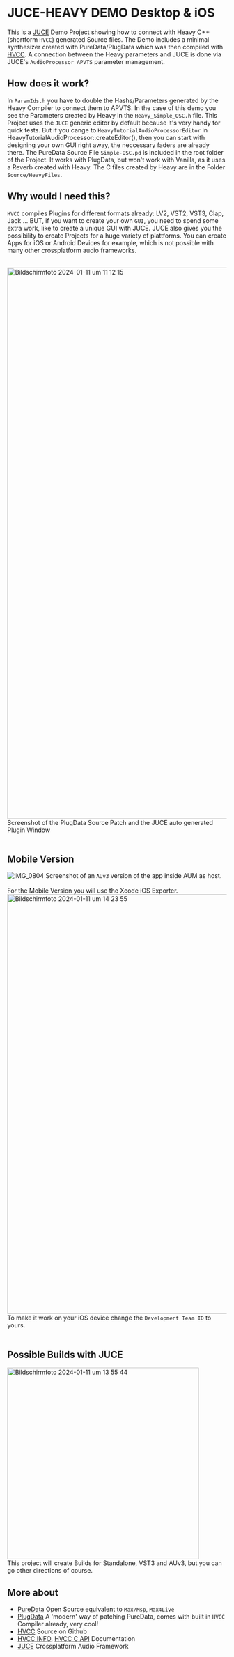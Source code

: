 # JUCE-HEAVY DEMO Desktop & iOS
This is a [JUCE](https://juce.com) Demo Project showing how to connect with Heavy C++ (shortform `HVCC`) generated Source files.
The Demo includes a minimal synthesizer created with PureData/PlugData which was then compiled with [HVCC](https://github.com/Wasted-Audio/hvcc). A connection between the Heavy parameters and JUCE is done via JUCE's `AudioProcessor APVTS` parameter management.



## How does it work?
In `ParamIds.h` you have to double the Hashs/Parameters generated by the Heavy Compiler to connect them to APVTS. In the case of this demo you see the Parameters created by Heavy in the `Heavy_Simple_OSC.h` file.
This Project uses the `JUCE` generic editor by default because it's very handy for quick tests. But if you cange to `HeavyTutorialAudioProcessorEditor` in HeavyTutorialAudioProcessor::createEditor(), then you can start with designing your own GUI right away, the neccessary faders are already there.
The PureData Source File `Simple-OSC.pd` is included in the root folder of the Project. It works with PlugData, but won't work with Vanilla, as it uses a Reverb created with Heavy. The C files created by Heavy are in the Folder `Source/HeavyFiles`.



## Why would I need this?
`HVCC` compiles Plugins for different formats already: LV2, VST2, VST3, Clap, Jack ... 
BUT, if you want to create your own `GUI`, you need to spend some extra work, like to create a unique GUI with JUCE.
JUCE also gives you the possibility to create Projects for a huge variety of plattforms. You can create Apps for iOS or Android Devices for example, which is not possible with many other crossplatform audio frameworks.
<br />
<br />


<img width="1266" alt="Bildschirmfoto 2024-01-11 um 11 12 15" src="https://github.com/o-g-sus/JUCE-HEAVY/assets/1574482/1d96e589-3dc8-4ad2-b8aa-5564acd1c831">
Screenshot of the PlugData Source Patch and the JUCE auto generated Plugin Window
<br />
<br />

## Mobile Version
![IMG_0804](https://github.com/o-g-sus/JUCE-HEAVY/assets/1574482/ea923f3b-c125-46f8-ba32-e22cf14dcf67)
Screenshot of an `AUv3` version of the app inside AUM as host.
<br />
<br />
For the Mobile Version you will use the Xcode iOS Exporter. 
<img width="964" alt="Bildschirmfoto 2024-01-11 um 14 23 55" src="https://github.com/o-g-sus/JUCE-HEAVY/assets/1574482/6f461be6-f01d-4b7a-b784-0f8d8644ee80"><br />
To make it work on your iOS device change the `Development Team ID` to yours.
<br />
<br /> 

## Possible Builds with JUCE
<img width="440" alt="Bildschirmfoto 2024-01-11 um 13 55 44" src="https://github.com/o-g-sus/JUCE-HEAVY/assets/1574482/6c608d03-a3e1-4ad3-af22-19fb9b16857f"><br />
This project will create Builds for Standalone, VST3 and AUv3, but you can go other directions of course.
<br />

## More about
- [PureData](https://puredata.info) Open Source equivalent to `Max/Msp`, `Max4Live`
- [PlugData](https://plugdata.org) A 'modern' way of patching PureData, comes with built in `HVCC` Compiler already, very cool! 
- [HVCC](https://github.com/Wasted-Audio/hvcc) Source on Github
- [HVCC INFO](https://wasted-audio.github.io/hvcc/), [HVCC C API](https://wasted-audio.github.io/hvcc/docs/05.c.html) Documentation
- [JUCE](https://juce.com) Crossplatform Audio Framework
